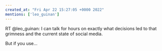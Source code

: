 ```yaml
---
created_at: "Fri Apr 22 15:27:05 +0000 2022"
mentions: ['leo_guinan']
---
```


RT @leo_guinan: I can talk for hours on exactly what decisions led to that grimness and the current state of social media.

But if you use…